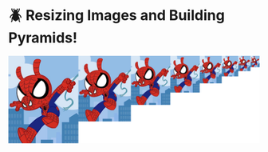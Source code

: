 
# :beetle: Resizing Images and Building Pyramids!
![resized images side by side](https://github.com/lulock/Vision/blob/master/pyramids/pyramid.png)
